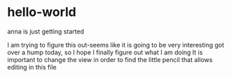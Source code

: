 # hello-world
anna is just getting started

I am trying to figure this out-seems like it is going to be very interesting
got over a hump today, so I hope I finally figure out what I am doing
It is important to change the view in order to find the little pencil that allows editing in this file
